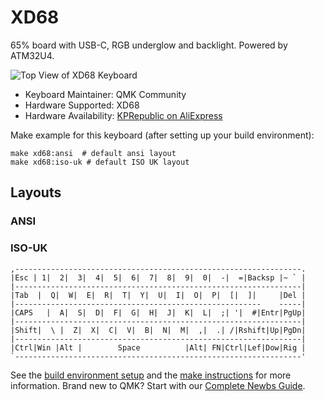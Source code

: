 # XD68

65% board with USB-C, RGB underglow and backlight.  Powered by ATM32U4.

![Top View of XD68 Keyboard](https://tba)

* Keyboard Maintainer: QMK Community
* Hardware Supported: XD68
* Hardware Availability: [KPRepublic on AliExpress](http://kprepublic.com/products/xiudi-xd68-pcb-65-custom-mechanical-keyboard-support-tkg-tools-underglow-rgb-pcb-programmed-kle-lots-of-layouts)

Make example for this keyboard (after setting up your build environment):

    make xd68:ansi  # default ansi layout
    make xd68:iso-uk # default ISO UK layout

## Layouts 

### ANSI

<TBA>

### ISO-UK

```
,----------------------------------------------------------------.
|Esc | 1|  2|  3|  4|  5|  6|  7|  8|  9|  0|  -|  =|Backsp |~ ` |
|----------------------------------------------------------------|
|Tab  |  Q|  W|  E|  R|  T|  Y|  U|  I|  O|  P|  [|  ]|     |Del |
|-------------------------------------------------------    -----|
|CAPS   |  A|  S|  D|  F|  G|  H|  J|  K|  L|  ;| '|  #|Entr|PgUp|
|----------------------------------------------------------------|
|Shift|  \ |  Z|  X|  C|  V|  B|  N|  M|  ,|  .| /|Rshift|Up|PgDn|
|----------------------------------------------------------------|
|Ctrl|Win |Alt |        Space          |Alt| FN|Ctrl|Lef|Dow|Rig |
`----------------------------------------------------------------'
```

See the [build environment setup](https://docs.qmk.fm/#/getting_started_build_tools) and the [make instructions](https://docs.qmk.fm/#/getting_started_make_guide) for more information. Brand new to QMK? Start with our [Complete Newbs Guide](https://docs.qmk.fm/#/newbs).

